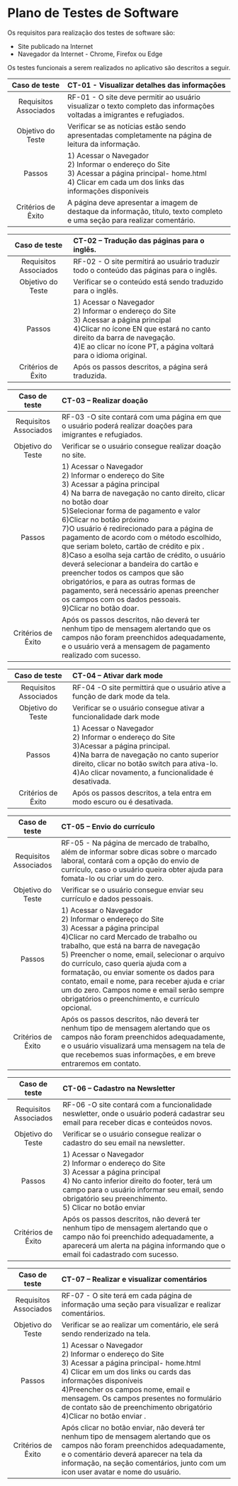 # Plano de Testes de Software

Os requisitos para realização dos testes de software são:

- Site publicado na Internet
- Navegador da Internet - Chrome, Firefox ou Edge


Os testes funcionais a serem realizados no aplicativo são descritos a seguir.
 

|     Caso de teste     | CT-01 - Visualizar detalhes das informações  |                                                                                                                                                                                                                                                                                                                                                                                                                        
| :-------------------: | :-------------------------------------------------------------------------------------------------------------------------------------------------------------------------------------------------------------------------------------------------------------------------------------------------|
| Requisitos Associados | RF-01 - O site deve permitir ao usuário visualizar o texto completo das informações voltadas a imigrantes e refugiados.|                                                                                                                                                                                                                                                                                                                                                                  
|   Objetivo do Teste   |Verificar se as notícias estão sendo apresentadas completamente na página de leitura da informação.  |                                                                                                                                                                                                                                                                                                                                                                                                                                       |
|        Passos         | 1) Acessar o Navegador <br> 2) Informar o endereço do Site <br> 3) Acessar a página principal- home.html <br> 4) Clicar em cada um dos links das informações disponíveis |
|  Critérios de Êxito   | A página deve apresentar a imagem de destaque da informação, título, texto completo e uma seção para realizar comentário.                                                                                                                                                                                                                                                                                                                               |

|     Caso de teste     | CT-02 – Tradução das páginas para o inglês.                                                                                                                                                                                                                                                         |
| :-------------------: | :------------------------------------------------------------------------------------------------------------------------------------------------------------------------------------------------------------------------------------------------------------------------------------------------ |
| Requisitos Associados | RF-02 - O site permitirá ao usuário traduzir todo o conteúdo das páginas para o inglês.                                                                                                                                                           |
|   Objetivo do Teste   | Verificar se o conteúdo está sendo traduzido para o inglês.                                                                                                                                                                                                                                          |
|        Passos         | 1) Acessar o Navegador <br> 2) Informar o endereço do Site <br> 3) Acessar a página principal <br> 4)Clicar no ícone EN que estará no canto direito da barra de navegação. <br> 4)E ao clicar  no ícone PT, a página voltará para o idioma original. |
|  Critérios de Êxito   | Após os passos descritos, a página será traduzida.                                                                                                                                                                                                                    |


|     Caso de teste     | CT-03 – Realizar doação |
| :-------------------: | :---------------------------------------------------------------------------------------------------------------------------------------------------------------------------------------------------------------------------- |
| Requisitos Associados | RF-03 -O site contará com uma página em que o usuário poderá realizar doações para imigrantes e refugiados. |
|   Objetivo do Teste   | Verificar se o usuário consegue realizar doação no site.                                                                                                                                                                    |
|        Passos         | 1) Acessar o Navegador <br> 2) Informar o endereço do Site <br> 3) Acessar a página principal <br> 4) Na barra de navegação no canto direito, clicar no botão doar <br> 5)Selecionar forma de pagamento e valor  <br> 6)Clicar no botão próximo  <br> 7)O usuário é redirecionado para a página de pagamento de acordo com o método escolhido, que seriam boleto, cartão de crédito e pix . <br> 8)Caso a esolha seja cartão de crédito, o usuário deverá selecionar a bandeira do cartão e preencher todos os campos que são obrigatórios, e para as outras formas de pagamento, será necessário apenas preencher os campos com os dados pessoais.   <br> 9)Clicar no botão doar.                                                        |
|  Critérios de Êxito   | Após os passos descritos,  não deverá ter nenhum tipo de mensagem alertando que os campos não foram preenchidos adequadamente, e o usuário verá a mensagem de pagamento realizado com sucesso.                                                                                                                                                                                 |

|     Caso de teste     | CT-04 – Ativar dark mode |
| :-------------------: | :---------------------------------------------------------------------------------------------------------------------------------------------------------------------------------------------------------------------------- |
| Requisitos Associados | RF-04 -O site permittirá que o usuário ative a função de dark mode da tela. |
|   Objetivo do Teste   | Verificar se o usuário consegue ativar a funcionalidade dark mode                                                                                                                                                                        |
|        Passos         | 1) Acessar o Navegador <br> 2) Informar o endereço do Site <br> 3)Acessar a página principal. <br> 4)Na barra de navegação no canto superior direito, clicar no botão switch para ativa-lo. <br> 4)Ao clicar novamento, a funcionalidade é  desativada.                                                   |
|  Critérios de Êxito   | Após os passos descritos, a tela entra em modo escuro ou é desativada.      


|     Caso de teste     | CT-05 – Envio do currículo|
| :-------------------: | :---------------------------------------------------------------------------------------------------------------------------------------------------------------------------------------------------------------------------- |
| Requisitos Associados | RF-05 - Na página de mercado de trabalho, além de informar sobre dicas sobre o marcado laboral, contará com a opção do envio de currículo, caso o usuário queira obter ajuda para fomata-lo ou criar um do zero. |
|   Objetivo do Teste   | Verificar se o usuário consegue enviar seu currículo e dados pessoais.                                                                                                                                                                       |
|        Passos         | 1) Acessar o Navegador <br> 2) Informar o endereço do Site <br> 3) Acessar a página principal <br> 4)Clicar no card Mercado de trabalho ou trabalho, que está na barra de navegação <br> 5) Preencher o nome, email, selecionar o arquivo do currículo, caso queria ajuda com a formatação, ou enviar somente os dados para contato, email e nome, para receber ajuda e criar um do zero. Campos nome e email serão sempre obrigatórios o preenchimento, e currículo opcional.                                                       |
|  Critérios de Êxito   | Após os passos descritos, não deverá ter nenhum tipo de mensagem alertando que os campos não foram preenchidos adequadamente, e o usuário visualizará uma mensagem na tela de que recebemos suas informações, e em breve entraremos em contato.                                                                                                                                                                                |

|     Caso de teste     | CT-06 – Cadastro na Newsletter|
| :-------------------: | :---------------------------------------------------------------------------------------------------------------------------------------------------------------------------------------------------------------------------- |
| Requisitos Associados | RF-06 -O site contará com a funcionalidade neswletter, onde o usuário poderá cadastrar seu email para receber dicas e conteúdos novos. |
|   Objetivo do Teste   | Verificar se o usuário consegue realizar o cadastro do seu email na newsletter.                                                                                                                                                                       |
|        Passos         | 1) Acessar o Navegador <br> 2) Informar o endereço do Site <br> 3) Acessar a página principal <br> 4) No canto inferior direito do footer, terá um campo para o usuário informar seu email, sendo obrigatório seu preenchimento.  <br>5) Clicar no botão enviar                                                       |
|  Critérios de Êxito   | Após os passos descritos, não deverá ter nenhum tipo de mensagem alertando que o campo não foi preenchido adequadamente, a aparecerá um alerta na página informando que o email foi cadastrado com sucesso.                                                                                                                                                                                 |


|     Caso de teste     | CT-07 – Realizar e visualizar comentários                                                                                                                                                                 |
| :-------------------: | :---------------------------------------------------------------------------------------------------------------------------------------------------------------------------------------------------------------------- |
| Requisitos Associados | RF-07 - O site terá em cada página de informação uma seção para visualizar e realizar comentários.                                                                                                        |
|   Objetivo do Teste   | Verificar se ao realizar um comentário, ele será sendo renderizado na tela.                                                                                                                                              |
|        Passos         | 1) Acessar o Navegador <br> 2) Informar o endereço do Site <br> 3) Acessar a página principal- home.html <br> 4) Clicar em  um dos links ou cards das informações disponíveis  <br> 4)Preencher os campos nome, email e mensagem.  Os campos presentes no formulário de contato são de preenchimento obrigatório <br> 4)Clicar no botão enviar . |
|  Critérios de Êxito   | Após  clicar no botão enviar, não deverá ter nenhum tipo de mensagem alertando que os campos não foram preenchidos adequadamente, e o comentário deverá aparecer na tela da informação, na seção comentários, junto com um icon user avatar e nome do usuário.                                                                                                                                       |






